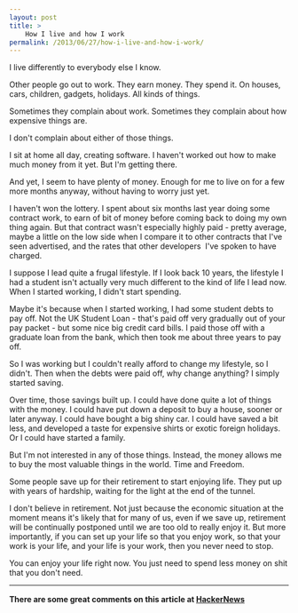 ```yaml
---
layout: post
title: >
    How I live and how I work
permalink: /2013/06/27/how-i-live-and-how-i-work/
---
```

I live differently to everybody else I know.

Other people go out to work. They earn money. They spend it. On houses, cars, children, gadgets, holidays. All kinds of things.

Sometimes they complain about work. Sometimes they complain about how expensive things are.

I don't complain about either of those things.

I sit at home all day, creating software. I haven't worked out how to make much money from it yet. But I'm getting there.

And yet, I seem to have plenty of money. Enough for me to live on for a few more months anyway, without having to worry just yet.

I haven't won the lottery. I spent about six months last year doing some contract work, to earn of bit of money before coming back to doing my own thing again. But that contract wasn't especially highly paid - pretty average, maybe a little on the low side when I compare it to other contracts that I've seen advertised, and the rates that other developers  I've spoken to have charged.

I suppose I lead quite a frugal lifestyle. If I look back 10 years, the lifestyle I had a student isn't actually very much different to the kind of life I lead now. When I started working, I didn't start spending.

Maybe it's because when I started working, I had some student debts to pay off. Not the UK Student Loan - that's paid off very gradually out of your pay packet - but some nice big credit card bills. I paid those off with a graduate loan from the bank, which then took me about three years to pay off.

So I was working but I couldn't really afford to change my lifestyle, so I didn't. Then when the debts were paid off, why change anything? I simply started saving.

Over time, those savings built up. I could have done quite a lot of things with the money. I could have put down a deposit to buy a house, sooner or later anyway. I could have bought a big shiny car. I could have saved a bit less, and developed a taste for expensive shirts or exotic foreign holidays. Or I could have started a family.

But I'm not interested in any of those things. Instead, the money allows me to buy the most valuable things in the world. Time and Freedom.

Some people save up for their retirement to start enjoying life. They put up with years of hardship, waiting for the light at the end of the tunnel.

I don't believe in retirement. Not just because the economic situation at the moment means it's likely that for many of us, even if we save up, retirement will be continually postponed until we are too old to really enjoy it. But more importantly, if you can set up your life so that you enjoy work, so that your work is your life, and your life is your work, then you never need to stop.

You can enjoy your life right now. You just need to spend less money on shit that you don't need.

---

<strong><span style="line-height:1.5;">There are some great comments on this article at <a href="https://news.ycombinator.com/item?id=5951536">HackerNews</a></span></strong>